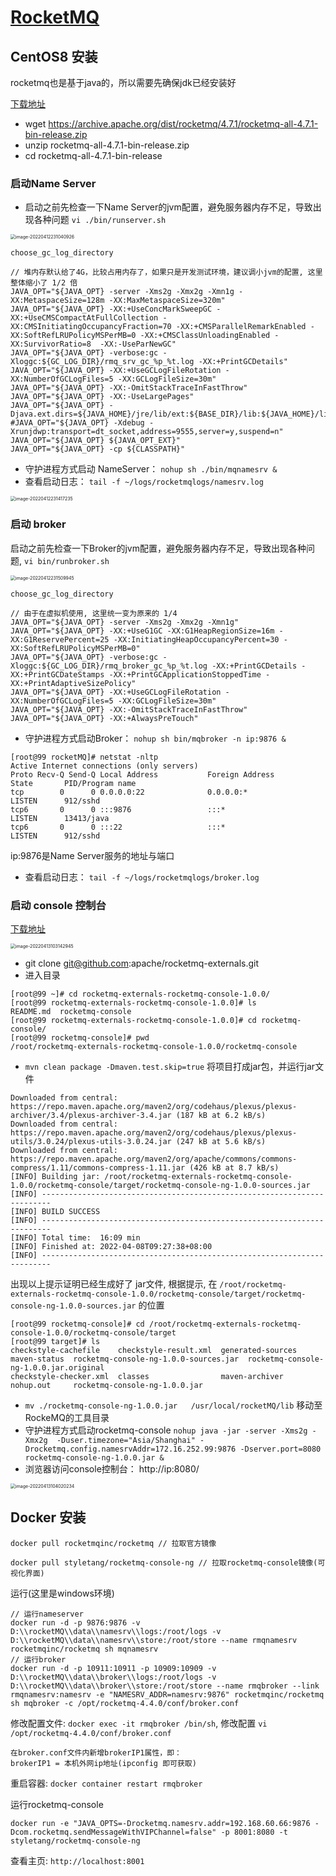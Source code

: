 # [RocketMQ](http://rocketmq.apache.org/)

## CentOS8 安装

rocketmq也是基于java的，所以需要先确保jdk已经安装好

[下载地址](https://archive.apache.org/dist/rocketmq/)

- wget https://archive.apache.org/dist/rocketmq/4.7.1/rocketmq-all-4.7.1-bin-release.zip 
- unzip rocketmq-all-4.7.1-bin-release.zip 
- cd rocketmq-all-4.7.1-bin-release 

### 启动Name Server

- 启动之前先检查⼀下Name Server的jvm配置，避免服务器内存不⾜，导致出现各种问题 `vi ./bin/runserver.sh`

<img src="assets/image-20220412231040926.png" alt="image-20220412231040926" style="zoom:50%;" />

````
choose_gc_log_directory

// 堆内存默认给了4G，⽐较占⽤内存了，如果只是开发测试环境，建议调⼩jvm的配置, 这里整体缩小了 1/2 倍
JAVA_OPT="${JAVA_OPT} -server -Xms2g -Xmx2g -Xmn1g -XX:MetaspaceSize=128m -XX:MaxMetaspaceSize=320m"
JAVA_OPT="${JAVA_OPT} -XX:+UseConcMarkSweepGC -XX:+UseCMSCompactAtFullCollection -XX:CMSInitiatingOccupancyFraction=70 -XX:+CMSParallelRemarkEnabled -XX:SoftRefLRUPolicyMSPerMB=0 -XX:+CMSClassUnloadingEnabled -XX:SurvivorRatio=8  -XX:-UseParNewGC"
JAVA_OPT="${JAVA_OPT} -verbose:gc -Xloggc:${GC_LOG_DIR}/rmq_srv_gc_%p_%t.log -XX:+PrintGCDetails"
JAVA_OPT="${JAVA_OPT} -XX:+UseGCLogFileRotation -XX:NumberOfGCLogFiles=5 -XX:GCLogFileSize=30m"
JAVA_OPT="${JAVA_OPT} -XX:-OmitStackTraceInFastThrow"
JAVA_OPT="${JAVA_OPT} -XX:-UseLargePages"
JAVA_OPT="${JAVA_OPT} -Djava.ext.dirs=${JAVA_HOME}/jre/lib/ext:${BASE_DIR}/lib:${JAVA_HOME}/lib/ext"
#JAVA_OPT="${JAVA_OPT} -Xdebug -Xrunjdwp:transport=dt_socket,address=9555,server=y,suspend=n"
JAVA_OPT="${JAVA_OPT} ${JAVA_OPT_EXT}"
JAVA_OPT="${JAVA_OPT} -cp ${CLASSPATH}"
````

- 守护进程⽅式启动 NameServer： `nohup sh ./bin/mqnamesrv & `
- 查看启动⽇志： `tail -f ~/logs/rocketmqlogs/namesrv.log `

<img src="assets/image-20220412231417235.png" alt="image-20220412231417235" style="zoom:50%;" />

### 	启动 broker

启动之前先检查⼀下Broker的jvm配置，避免服务器内存不⾜，导致出现各种问题, `vi bin/runbroker.sh `

<img src="assets/image-20220412231509945.png" alt="image-20220412231509945" style="zoom:50%;" />

```
choose_gc_log_directory

// 由于在虚拟机使用, 这里统一变为原来的 1/4
JAVA_OPT="${JAVA_OPT} -server -Xms2g -Xmx2g -Xmn1g"
JAVA_OPT="${JAVA_OPT} -XX:+UseG1GC -XX:G1HeapRegionSize=16m -XX:G1ReservePercent=25 -XX:InitiatingHeapOccupancyPercent=30 -XX:SoftRefLRUPolicyMSPerMB=0"
JAVA_OPT="${JAVA_OPT} -verbose:gc -Xloggc:${GC_LOG_DIR}/rmq_broker_gc_%p_%t.log -XX:+PrintGCDetails -XX:+PrintGCDateStamps -XX:+PrintGCApplicationStoppedTime -XX:+PrintAdaptiveSizePolicy"
JAVA_OPT="${JAVA_OPT} -XX:+UseGCLogFileRotation -XX:NumberOfGCLogFiles=5 -XX:GCLogFileSize=30m"
JAVA_OPT="${JAVA_OPT} -XX:-OmitStackTraceInFastThrow"
JAVA_OPT="${JAVA_OPT} -XX:+AlwaysPreTouch"
```

- 守护进程⽅式启动Broker： `nohup sh bin/mqbroker -n ip:9876 & `

```
[root@99 rocketMQ]# netstat -nltp
Active Internet connections (only servers)
Proto Recv-Q Send-Q Local Address           Foreign Address         State       PID/Program name
tcp        0      0 0.0.0.0:22              0.0.0.0:*               LISTEN      912/sshd
tcp6       0      0 :::9876                 :::*                    LISTEN      13413/java
tcp6       0      0 :::22                   :::*                    LISTEN      912/sshd
```

ip:9876是Name Server服务的地址与端⼝ 

- 查看启动⽇志： `tail -f ~/logs/rocketmqlogs/broker.log `

### 启动 console 控制台

[下载地址](https://github.com/apache/rocketmq-externals/tree/release-rocketmq-console-1.0.0)

<img src="assets/image-20220413103142945.png" alt="image-20220413103142945" style="zoom:50%;" />

- git clone git@github.com:apache/rocketmq-externals.git
- 进入目录

````
[root@99 ~]# cd rocketmq-externals-rocketmq-console-1.0.0/
[root@99 rocketmq-externals-rocketmq-console-1.0.0]# ls
README.md  rocketmq-console
[root@99 rocketmq-externals-rocketmq-console-1.0.0]# cd rocketmq-console/
[root@99 rocketmq-console]# pwd
/root/rocketmq-externals-rocketmq-console-1.0.0/rocketmq-console
````

- `mvn clean package -Dmaven.test.skip=true` 将项目打成jar包，并运行jar文件

```
Downloaded from central: https://repo.maven.apache.org/maven2/org/codehaus/plexus/plexus-archiver/3.4/plexus-archiver-3.4.jar (187 kB at 6.2 kB/s)
Downloaded from central: https://repo.maven.apache.org/maven2/org/codehaus/plexus/plexus-utils/3.0.24/plexus-utils-3.0.24.jar (247 kB at 5.6 kB/s)
Downloaded from central: https://repo.maven.apache.org/maven2/org/apache/commons/commons-compress/1.11/commons-compress-1.11.jar (426 kB at 8.7 kB/s)
[INFO] Building jar: /root/rocketmq-externals-rocketmq-console-1.0.0/rocketmq-console/target/rocketmq-console-ng-1.0.0-sources.jar
[INFO] ------------------------------------------------------------------------
[INFO] BUILD SUCCESS
[INFO] ------------------------------------------------------------------------
[INFO] Total time:  16:09 min
[INFO] Finished at: 2022-04-08T09:27:38+08:00
[INFO] ------------------------------------------------------------------------
```

出现以上提示证明已经生成好了 jar文件, 根据提示, 在 `/root/rocketmq-externals-rocketmq-console-1.0.0/rocketmq-console/target/rocketmq-console-ng-1.0.0-sources.jar` 的位置

```
[root@99 rocketmq-console]# cd /root/rocketmq-externals-rocketmq-console-1.0.0/rocketmq-console/target
[root@99 target]# ls
checkstyle-cachefile    checkstyle-result.xml  generated-sources  maven-status  rocketmq-console-ng-1.0.0-sources.jar  rocketmq-console-ng-1.0.0.jar.original
checkstyle-checker.xml  classes                maven-archiver     nohup.out     rocketmq-console-ng-1.0.0.jar
```

- `mv ./rocketmq-console-ng-1.0.0.jar   /usr/local/rocketMQ/lib`   移动至 RockeMQ的工具目录
- 守护进程⽅式启动rocketmq-console `nohup java -jar -server -Xms2g -Xmx2g  -Duser.timezone="Asia/Shanghai" -Drocketmq.config.namesrvAddr=172.16.252.99:9876 -Dserver.port=8080 rocketmq-console-ng-1.0.0.jar &`
- 浏览器访问console控制台： http://ip:8080/

<img src="assets/image-20220413104020234.png" alt="image-20220413104020234" style="zoom:50%;" />

## Docker 安装 

````
docker pull rocketmqinc/rocketmq // 拉取官方镜像

docker pull styletang/rocketmq-console-ng // 拉取rocketmq-console镜像(可视化界面)
````

运行(这里是windows环境)

````
// 运行nameserver
docker run -d -p 9876:9876 -v D:\\rocketMQ\\data\\namesrv\\logs:/root/logs -v D:\\rocketMQ\\data\\namesrv\\store:/root/store --name rmqnamesrv  rocketmqinc/rocketmq sh mqnamesrv
// 运行broker
docker run -d -p 10911:10911 -p 10909:10909 -v D:\\rocketMQ\\data\\broker\\logs:/root/logs -v D:\\rocketMQ\\data\\broker\\store:/root/store --name rmqbroker --link rmqnamesrv:namesrv -e "NAMESRV_ADDR=namesrv:9876" rocketmqinc/rocketmq sh mqbroker -c /opt/rocketmq-4.4.0/conf/broker.conf
````

修改配置文件: `docker exec -it rmqbroker /bin/sh`, 修改配置 `vi /opt/rocketmq-4.4.0/conf/broker.conf`

````
在broker.conf文件内新增brokerIP1属性，即：
brokerIP1 = 本机外网ip地址(ipconfig 即可获取)
````

重启容器: `docker container restart rmqbroker`

运行rocketmq-console

````
docker run -e "JAVA_OPTS=-Drocketmq.namesrv.addr=192.168.60.66:9876 -Dcom.rocketmq.sendMessageWithVIPChannel=false" -p 8001:8080 -t styletang/rocketmq-console-ng
`````

查看主页: `http://localhost:8001`
